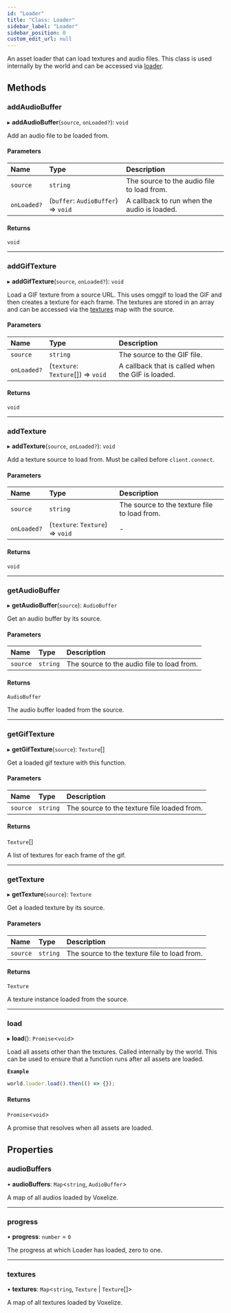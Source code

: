 ```yaml
---
id: "Loader"
title: "Class: Loader"
sidebar_label: "Loader"
sidebar_position: 0
custom_edit_url: null
---
```


An asset loader that can load textures and audio files. This class is used internally by the world
and can be accessed via [loader](World.md#loader-114).

## Methods

### addAudioBuffer

▸ **addAudioBuffer**(`source`, `onLoaded?`): `void`

Add an audio file to be loaded from.

#### Parameters

| Name | Type | Description |
| :------ | :------ | :------ |
| `source` | `string` | The source to the audio file to load from. |
| `onLoaded?` | (`buffer`: `AudioBuffer`) => `void` | A callback to run when the audio is loaded. |

#### Returns

`void`

___

### addGifTexture

▸ **addGifTexture**(`source`, `onLoaded?`): `void`

Load a GIF texture from a source URL. This uses omggif to load the GIF and then creates a
texture for each frame. The textures are stored in an array and can be accessed via the
[textures](Loader.md#textures-22) map with the source.

#### Parameters

| Name | Type | Description |
| :------ | :------ | :------ |
| `source` | `string` | The source to the GIF file. |
| `onLoaded?` | (`texture`: `Texture`[]) => `void` | A callback that is called when the GIF is loaded. |

#### Returns

`void`

___

### addTexture

▸ **addTexture**(`source`, `onLoaded?`): `void`

Add a texture source to load from. Must be called before `client.connect`.

#### Parameters

| Name | Type | Description |
| :------ | :------ | :------ |
| `source` | `string` | The source to the texture file to load from. |
| `onLoaded?` | (`texture`: `Texture`) => `void` | - |

#### Returns

`void`

___

### getAudioBuffer

▸ **getAudioBuffer**(`source`): `AudioBuffer`

Get an audio buffer by its source.

#### Parameters

| Name | Type | Description |
| :------ | :------ | :------ |
| `source` | `string` | The source to the audio file to load from. |

#### Returns

`AudioBuffer`

The audio buffer loaded from the source.

___

### getGifTexture

▸ **getGifTexture**(`source`): `Texture`[]

Get a loaded gif texture with this function.

#### Parameters

| Name | Type | Description |
| :------ | :------ | :------ |
| `source` | `string` | The source to the texture file loaded from. |

#### Returns

`Texture`[]

A list of textures for each frame of the gif.

___

### getTexture

▸ **getTexture**(`source`): `Texture`

Get a loaded texture by its source.

#### Parameters

| Name | Type | Description |
| :------ | :------ | :------ |
| `source` | `string` | The source to the texture file to load from. |

#### Returns

`Texture`

A texture instance loaded from the source.

___

### load

▸ **load**(): `Promise`<`void`\>

Load all assets other than the textures. Called internally by the world.
This can be used to ensure that a function runs after all assets are loaded.

**`Example`**

```ts
world.loader.load().then(() => {});
```

#### Returns

`Promise`<`void`\>

A promise that resolves when all assets are loaded.

## Properties

### audioBuffers

• **audioBuffers**: `Map`<`string`, `AudioBuffer`\>

A map of all audios loaded by Voxelize.

___

### progress

• **progress**: `number` = `0`

The progress at which Loader has loaded, zero to one.

___

### textures

• **textures**: `Map`<`string`, `Texture` \| `Texture`[]\>

A map of all textures loaded by Voxelize.
